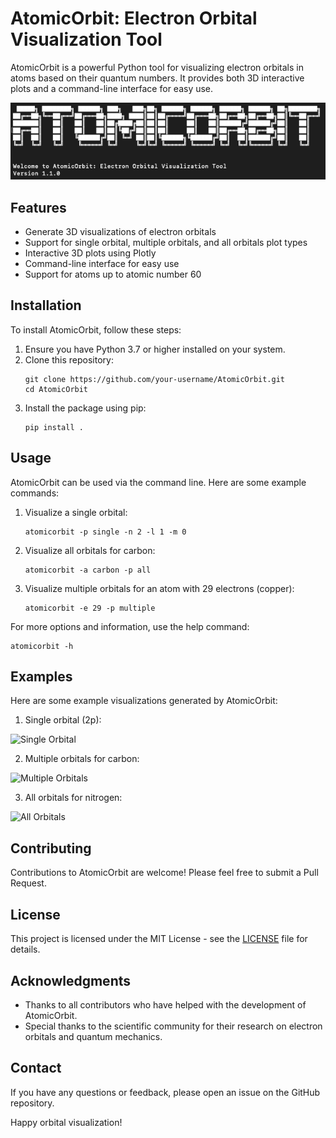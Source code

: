 # AtomicOrbit: Electron Orbital Visualization Tool

AtomicOrbit is a powerful Python tool for visualizing electron orbitals in atoms based on their quantum numbers. It provides both 3D interactive plots and a command-line interface for easy use.

![AtomicOrbit Logo](https://github.com/Fluffy-tofu/AtomicOrbit/blob/main/images/logo_atomicobrit.png)

## Features

- Generate 3D visualizations of electron orbitals
- Support for single orbital, multiple orbitals, and all orbitals plot types
- Interactive 3D plots using Plotly
- Command-line interface for easy use
- Support for atoms up to atomic number 60

## Installation

To install AtomicOrbit, follow these steps:

1. Ensure you have Python 3.7 or higher installed on your system.
2. Clone this repository:
   ```
   git clone https://github.com/your-username/AtomicOrbit.git
   cd AtomicOrbit
   ```
3. Install the package using pip:
   ```
   pip install .
   ```

## Usage

AtomicOrbit can be used via the command line. Here are some example commands:

1. Visualize a single orbital:
   ```
   atomicorbit -p single -n 2 -l 1 -m 0
   ```

2. Visualize all orbitals for carbon:
   ```
   atomicorbit -a carbon -p all
   ```

3. Visualize multiple orbitals for an atom with 29 electrons (copper):
   ```
   atomicorbit -e 29 -p multiple
   ```

For more options and information, use the help command:
```
atomicorbit -h
```

## Examples

Here are some example visualizations generated by AtomicOrbit:

1. Single orbital (2p):

![Single Orbital](placeholder_for_single_orbital.png)

2. Multiple orbitals for carbon:

![Multiple Orbitals](placeholder_for_multiple_orbitals.png)

3. All orbitals for nitrogen:

![All Orbitals](placeholder_for_all_orbitals.png)

## Contributing

Contributions to AtomicOrbit are welcome! Please feel free to submit a Pull Request.

## License

This project is licensed under the MIT License - see the [LICENSE](LICENSE) file for details.

## Acknowledgments

- Thanks to all contributors who have helped with the development of AtomicOrbit.
- Special thanks to the scientific community for their research on electron orbitals and quantum mechanics.

## Contact

If you have any questions or feedback, please open an issue on the GitHub repository.

Happy orbital visualization!
